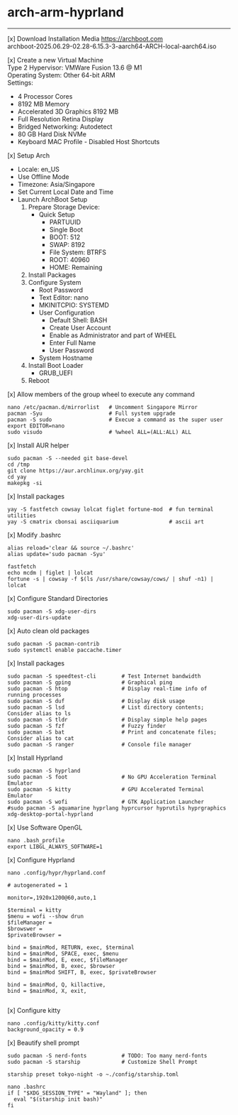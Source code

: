 # arch-arm-hyprland  
---
[x] Download Installation Media
https://archboot.com  
archboot-2025.06.29-02.28-6.15.3-3-aarch64-ARCH-local-aarch64.iso  

[x] Create a new Virtual Machine  
Type 2 Hypervisor: VMWare Fusion 13.6 @ M1  
Operating System: Other 64-bit ARM  
Settings:
* 4 Processor Cores  
* 8192 MB Memory  
* Accelerated 3D Graphics 8192 MB
* Full Resolution Retina Display
* Bridged Networking: Autodetect
* 80 GB Hard Disk NVMe
* Keyboard MAC Profile - Disabled Host Shortcuts

[x] Setup Arch
* Locale: en_US
* Use Offline Mode
* Timezone: Asia/Singapore
* Set Current Local Date and Time
* Launch ArchBoot Setup
    1. Prepare Storage Device: 
        * Quick Setup
            * PARTUUID
            * Single Boot
            * BOOT: 512
            * SWAP: 8192
            * File System: BTRFS
            * ROOT: 40960
            * HOME: Remaining
    2. Install Packages
    3. Configure System
        * Root Password
        * Text Editor: nano
        * MKINITCPIO: SYSTEMD
        * User Configuration
            * Default Shell: BASH
            * Create User Account
            * Enable as Administrator and part of WHEEL
            * Enter Full Name
            * User Password
        * System Hostname
    4. Install Boot Loader
        * GRUB_UEFI
    5. Reboot 


[x] Allow members of the group wheel to execute any command
```
nano /etc/pacman.d/mirrorlist   # Uncomment Singapore Mirror
pacman -Syu                     # Full system upgrade
pacman -S sudo                  # Execue a command as the super user 
export EDITOR=nano  
sudo visudo                     # %wheel ALL=(ALL:ALL) ALL
```

[x] Install AUR helper
```
sudo pacman -S --needed git base-devel  
cd /tmp  
git clone https://aur.archlinux.org/yay.git  
cd yay  
makepkg -si  
```

[x] Install packages
```
yay -S fastfetch cowsay lolcat figlet fortune-mod  # fun terminal utilities
yay -S cmatrix cbonsai asciiquarium                # ascii art
```

[x] Modify .bashrc
```
alias reload='clear && source ~/.bashrc'
alias update='sudo pacman -Syu'

fastfetch
echo mcdm | figlet | lolcat
fortune -s | cowsay -f $(ls /usr/share/cowsay/cows/ | shuf -n1) | lolcat
```

[x] Configure Standard Directories
```
sudo pacman -S xdg-user-dirs
xdg-user-dirs-update
```

[x] Auto clean old packages
```
sudo pacman -S pacman-contrib
sudo systemctl enable paccache.timer
```

[x] Install packages
```
sudo pacman -S speedtest-cli        # Test Internet bandwidth 
sudo pacman -S gping                # Graphical ping
sudo pacman -S htop                 # Display real-time info of running processes
sudo pacman -S duf                  # Display disk usage
sudo pacman -S lsd                  # List directory contents; Consider alias to ls 
sudo pacman -S tldr                 # Display simple help pages
sudo pacman -S fzf                  # Fuzzy finder
sudo pacman -S bat                  # Print and concatenate files; Consider alias to cat
sudo pacman -S ranger               # Console file manager
```

[x] Install Hyprland
```
sudo pacman -S hyprland
sudo pacman -S foot                 # No GPU Acceleration Terminal Emulator
sudo pacman -S kitty                # GPU Accelerated Terminal Emulator
sudo pacman -S wofi                 # GTK Application Launcher
#sudo pacman -S aquamarine hyprlang hyprcursor hyprutils hyprgraphics xdg-desktop-portal-hyprland
```

[x] Use Software OpenGL
```
nano .bash_profile
export LIBGL_ALWAYS_SOFTWARE=1
```

[x] Configure Hyprland
```
nano .config/hypr/hyprland.conf

# autogenerated = 1

monitor=,1920x1200@60,auto,1

$terminal = kitty
$menu = wofi --show drun
$fileManager =
$browswer =
$privateBrowser =

bind = $mainMod, RETURN, exec, $terminal
bind = $mainMod, SPACE, exec, $menu
bind = $mainMod, E, exec, $fileManager
bind = $mainMod, B, exec, $browser
bind = $mainMod SHIFT, B, exec, $privateBrowser

bind = $mainMod, Q, killactive,
bind = $mainMod, X, exit,
 
```

[x] Configure kitty
```
nano .config/kitty/kitty.conf
background_opacity = 0.9
```

[x] Beautify shell prompt
```
sudo pacman -S nerd-fonts           # TODO: Too many nerd-fonts
sudo pacman -S starship             # Customize Shell Prompt

starship preset tokyo-night -o ~./config/starship.toml

nano .bashrc
if [ "$XDG_SESSION_TYPE" = "Wayland" ]; then
  eval "$(starship init bash)"
fi
```


